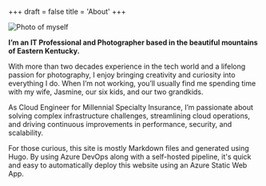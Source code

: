 +++
draft = false
title = 'About'
+++

![Photo of myself](me.jpg)

**I’m an IT Professional and Photographer based in the beautiful mountains of Eastern Kentucky.**

With more than two decades experience in the tech world and a lifelong passion for photography, I enjoy bringing creativity and curiosity into everything I do. When I’m not working, you’ll usually find me spending time with my wife, Jasmine, our six kids, and our two grandkids.

As Cloud Engineer for Millennial Specialty Insurance, I’m passionate about solving complex infrastructure challenges, streamlining cloud operations, and driving continuous improvements in performance, security, and scalability.

For those curious, this site is mostly Markdown files and generated using Hugo. By using Azure DevOps along with a self-hosted pipeline, it's quick and easy to automatically deploy this website using an Azure Static Web App.